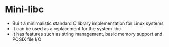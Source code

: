 # Mini-libc
* Built a minimalistic standard C library implementation for Linux systems
* It can be used as a replacement for the system libc
* It has features such as string management, basic memory support and POSIX file I/O
